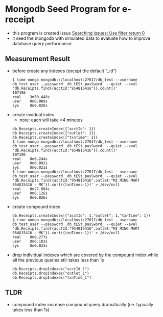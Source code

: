 # Mongodb Seed Program for e-receipt

* this program is created issue [Searching Issues: Use filter return 0](https://tess.hk-tess.com:7080/cloud/receipt/issues/1)
* it seed the mongodb with simulated data to evaluate how to improve database query performance

## Measurement Result

* before create any indexes (except the default "_id")
    ```
    $ time mongo mongodb://localhost:27017/db_test --username db_test_user --password _db_tESt_pasSword_ --quiet --eval 'db.Receipts.find({acctId:"954815416"}).count()'
    107186
    real    3m50.448s
    user    0m0.089s
    sys     0m0.028s
    ```
* create invidual index
    + note: each will take >4 minutes
    ```
    db.Receipts.createIndex({"acctId": 1})
    db.Receipts.createIndex({"outlet": 1})
    db.Receipts.createIndex({"txnTime": 1})
    $ time mongo mongodb://localhost:27017/db_test --username db_test_user --password _db_tESt_pasSword_ --quiet --eval 'db.Receipts.find({acctId:"954815416"}).count()'
    107186
    real    0m0.244s
    user    0m0.092s
    sys     0m0.021s
    $ time mongo mongodb://localhost:27017/db_test --username db_test_user --password _db_tESt_pasSword_ --quiet --eval 'db.Receipts.find({acctId:"954815416",outlet:"MI MING MART 954815416 - MK"}).sort({txnTime:-1})' > /dev/null
    real    0m27.904s
    user    0m0.126s
    sys     0m0.026s
    ```
* create compound index
    ```
    db.Receipts.createIndex({"acctId": 1,"outlet": 1,"txnTime": 1})
    $ time mongo mongodb://localhost:27017/db_test --username db_test_user --password _db_tESt_pasSword_ --quiet --eval 'db.Receipts.find({acctId:"954815416",outlet:"MI MING MART 954815416 - MK"}).sort({txnTime:-1})' > /dev/null
    real    0m0.277s
    user    0m0.103s
    sys     0m0.033s
    ```
* drop individual indexes which are covered by the compound index while all the previous queries still takes less than 1s
    ```
    db.Receipts.dropIndexes("acctId_1")
    db.Receipts.dropIndexes("outlet_1")
    db.Receipts.dropIndexes("txnTime_1")
    ```

## TLDR

* compound index increase compound query dramatically (i.e. typically takes less than 1s)
